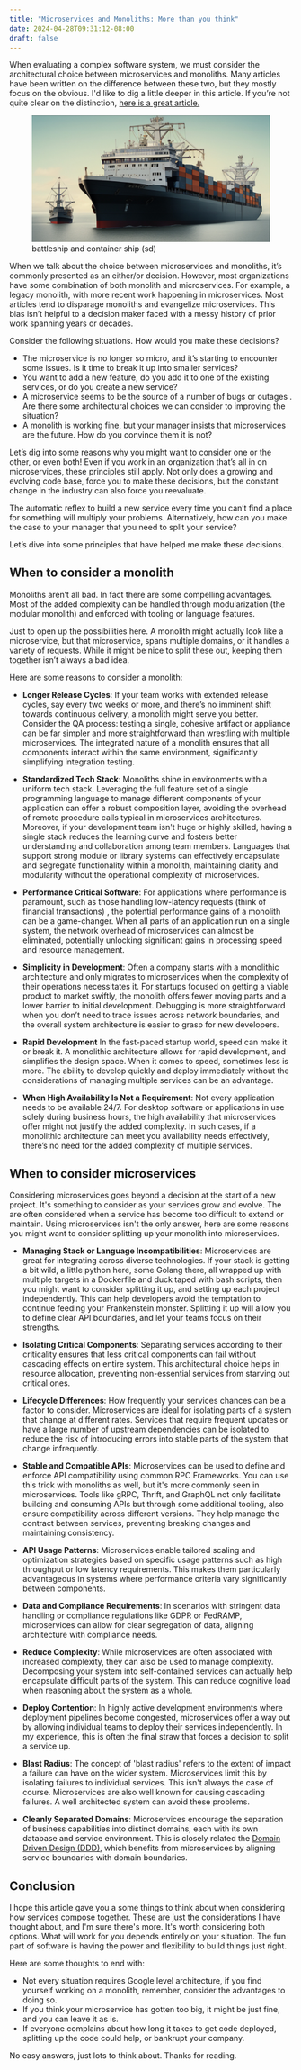 ```yaml
---
title: "Microservices and Monoliths: More than you think"
date: 2024-04-28T09:31:12-08:00
draft: false
---
```


When evaluating a complex software system, we must consider the architectural choice between microservices and monoliths. Many articles have been written on the difference between these two, but they mostly focus on the obvious. I'd like to dig a little deeper in this article. If you’re not quite clear on the distinction, [here is a great article.](https://aws.amazon.com/compare/the-difference-between-monolithic-and-microservices-architecture/)

<!--more-->

<figure>
    <img src="microservices.jpg" alt="battleship and container ship (sd)" loading="lazy">
    <figcaption>battleship and container ship (sd)</figcaption>
</figure>

When we talk about the choice between microservices and monoliths, it’s commonly presented as an either/or decision. However, most organizations have some combination of both monolith and microservices.  For example, a legacy monolith, with more recent work happening in microservices. Most articles tend to disparage monoliths and evangelize microservices. This bias isn’t helpful to a decision maker faced with a messy history of prior work spanning years or decades.

Consider the following situations.  How would you make these decisions?

- The microservice is no longer so micro, and it’s starting to encounter some issues. Is it time to break it up into smaller services? 
- You want to add a new feature, do you add it to one of the existing services, or do you create a new service?
- A microservice seems to be the source of a number of bugs or outages . Are there some architectural choices we can consider to improving the situation?
- A monolith is working fine, but your manager insists that microservices are the future.  How do you convince them it is not?

Let’s dig into some reasons why you might want to consider one or the other, or even both!  Even if you work in an organization that’s all in on microservices, these principles still apply. Not only does a growing and evolving code base, force you to make these decisions, but the constant change in the industry can also force you reevaluate.

The automatic reflex to build a new service every time you can’t find a place for something will multiply your problems. Alternatively, how can you make the case to your manager that you need to split your service?

Let’s dive into some principles that have helped me make these decisions.
## When to consider a monolith

Monoliths aren’t all bad. In fact there are some compelling advantages. Most of the added complexity can be handled through modularization (the modular monolith) and enforced with tooling or language features.

Just to open up the possibilities here. A monolith might actually look like a microservice, but that microservice, spans multiple domains, or it handles a variety of requests. While it might be nice to split these out, keeping them together isn’t always a bad idea.

Here are some reasons to consider a monolith:

- **Longer Release Cycles**: If your team works with extended release cycles, say every two weeks or more, and there’s no imminent shift towards continuous delivery, a monolith might serve you better. Consider the QA process: testing a single, cohesive artifact or appliance can be far simpler and more straightforward than wrestling with multiple microservices. The integrated nature of a monolith ensures that all components interact within the same environment, significantly simplifying integration testing.

- **Standardized Tech Stack**: Monoliths shine in environments with a uniform tech stack. Leveraging the full feature set of a single programming language to manage different components of your application can offer a robust composition layer, avoiding the overhead of remote procedure calls typical in microservices architectures. Moreover, if your development team isn't huge or highly skilled, having a single stack reduces the learning curve and fosters better understanding and collaboration among team members. Languages that support strong module or library systems can effectively encapsulate and segregate functionality within a monolith, maintaining clarity and modularity without the operational complexity of microservices.

- **Performance Critical Software**: For applications where performance is paramount, such as those handling low-latency requests (think of financial transactions) , the potential performance gains of a monolith can be a game-changer. When all parts of an application run on a single system, the network overhead of microservices can almost be eliminated, potentially unlocking significant gains in processing speed and resource management.

- **Simplicity in Development**:  Often a company starts with a monolithic architecture and only migrates to microservices when the complexity of their operations necessitates it. For startups focused on getting a viable product to market swiftly, the monolith offers fewer moving parts and a lower barrier to initial development. Debugging is more straightforward when you don’t need to trace issues across network boundaries, and the overall system architecture is easier to grasp for new developers.

- **Rapid Development**
In the fast-paced startup world, speed can make it or break it. A monolithic architecture allows for rapid development, and simplifies the design space. When it comes to speed, sometimes less is more. The ability to develop quickly and deploy immediately without the considerations of managing multiple services can be an advantage.

- **When High Availability Is Not a Requirement**: Not every application needs to be available 24/7. For desktop software or applications in use solely during business hours, the high availability that microservices offer might not justify the added complexity. In such cases, if a monolithic architecture can meet you availability needs effectively, there’s no need for the added complexity of multiple services.

## When to consider microservices

Considering microservices goes beyond a decision at the start of a new project.  It's something to consider as your services grow and evolve.  The are often considered when a service has become too difficult to extend or maintain.  Using microservices isn't the only answer, here are some reasons you might want to consider splitting up your monolith into microservices.


- **Managing Stack or Language Incompatibilities**: Microservices are great for integrating across diverse technologies. If your stack is getting a bit wild, a little python here, some Golang there, all wrapped up with multiple targets in a Dockerfile and duck taped with bash scripts, then you might want to consider splitting it up, and setting up each project independently. This can help developers avoid the temptation to continue feeding your Frankenstein monster. Splitting it up will allow you to define clear API boundaries, and let your teams focus on their strengths.

- **Isolating Critical Components**: Separating services according to their criticality ensures that less critical components can fail without cascading effects on entire system. This architectural choice helps in resource allocation, preventing non-essential services from starving out critical ones.

- **Lifecycle Differences**: How frequently your services chances can be a factor to consider. Microservices are ideal for isolating parts of a system that change at different rates. Services that require frequent updates or have a large number of upstream dependencies can be isolated to reduce the risk of introducing errors into stable parts of the system that change infrequently.

- **Stable and Compatible APIs**: Microservices can be used to define and enforce API compatibility using common RPC Frameworks. You can use this trick with monoliths as well, but it's more commonly seen in microservices. Tools like gRPC, Thrift, and GraphQL not only facilitate building and consuming APIs but through some additional tooling, also ensure compatibility across different versions. They help manage the contract between services, preventing breaking changes and maintaining consistency.

- **API Usage Patterns**: Microservices enable tailored scaling and optimization strategies based on specific usage patterns such as high throughput or low latency requirements. This makes them particularly advantageous in systems where performance criteria vary significantly between components.

- **Data and Compliance Requirements**: In scenarios with stringent data handling or compliance regulations like GDPR or FedRAMP, microservices can allow for clear segregation of data, aligning architecture with compliance needs. 

- **Reduce Complexity**: While microservices are often associated with increased complexity, they can also be used to manage complexity. Decomposing your system into self-contained services can actually help encapsulate difficult parts of the system. This can reduce cognitive load when reasoning about the system as a whole.

- **Deploy Contention**: In highly active development environments where deployment pipelines become congested, microservices offer a way out by allowing individual teams to deploy their services independently. In my experience, this is often the final straw that forces a decision to split a service up.

- **Blast Radius**: The concept of 'blast radius' refers to the extent of impact a failure can have on the wider system. Microservices limit this by isolating failures to individual services. This isn't always the case of course. Microservices are also well known for causing cascading failures. A well architected system can avoid these problems.

- **Cleanly Separated Domains**: Microservices encourage the separation of business capabilities into distinct domains, each with its own database and service environment. This is closely related the [Domain Driven Design (DDD)](https://en.wikipedia.org/wiki/Domain-driven_design), which benefits from microservices by aligning service boundaries with domain boundaries.

## Conclusion

I hope this article gave you a some things to think about when considering how services compose together. These are just the considerations I have thought about, and I'm sure there's more. It's worth considering both options. What will work for you depends entirely on your situation. The fun part of software is having the power and flexibility to build things just right. 

Here are some thoughts to end with:

- Not every situation requires Google level architecture, if you find yourself working on a monolith, remember, consider the advantages to doing so.   
- If you think your microservice has gotten too big, it might be just fine, and you can leave it as is.
- If everyone complains about how long it takes to get code deployed, splitting up the code could help, or bankrupt your company.

No easy answers, just lots to think about. Thanks for reading.

